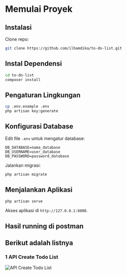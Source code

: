 # Memulai Proyek

## Instalasi

Clone repo:

```bash
git clone https://github.com/ilhamdika/to-do-list.git
```

## Instal Dependensi

```bash
cd to-do-list
composer install
```

## Pengaturan Lingkungan

```bash
cp .env.example .env
php artisan key:generate
```

## Konfigurasi Database

Edit file `.env` untuk mengatur database:

```plaintext
DB_DATABASE=nama_database
DB_USERNAME=user_database
DB_PASSWORD=password_database
```

Jalankan migrasi:

```bash
php artisan migrate
```

## Menjalankan Aplikasi

```bash
php artisan serve
```

Akses aplikasi di `http://127.0.0.1:8000`.

## Hasil running di postman

## Berikut adalah listnya

### 1️ API Create Todo List

![API Create Todo List](storage/images/gambar1.png)
